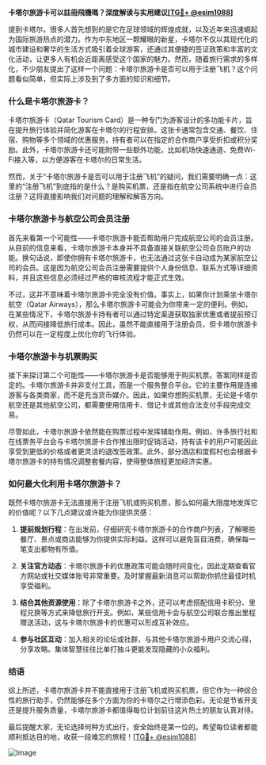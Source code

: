 **卡塔尔旅游卡可以註冊飛機嗎？深度解读与实用建议[[TG💪+ @esim1088](https://t.me/s/esim1088)]**

提到卡塔尔，很多人首先想到的是它在足球领域的辉煌成就，以及近年来迅速崛起为国际旅游热点的潜力。作为中东地区一颗耀眼的新星，卡塔尔不仅以其现代化的城市建设和奢华的生活方式吸引着全球游客，还通过其便捷的签证政策和丰富的文化活动，让更多人有机会近距离感受这个国家的魅力。然而，随着旅行需求的多样化，不少朋友提出了这样一个问题：卡塔尔旅游卡是否可以用于注册飞机？这个问题看似简单，但实际上涉及到了多方面的知识和细节。

### 什么是卡塔尔旅游卡？

卡塔尔旅游卡（Qatar Tourism Card）是一种专门为游客设计的多功能卡片，旨在提升旅行体验并简化游客在卡塔尔的行程安排。这张卡通常包含交通、餐饮、住宿、购物等多个领域的优惠服务，持有者可以在指定的合作商户享受折扣或积分奖励。此外，卡塔尔旅游卡还可能附带一些额外功能，比如机场快速通道、免费Wi-Fi接入等，以方便游客在卡塔尔的日常生活。

然而，关于“卡塔尔旅游卡是否可以用于注册飞机”的疑问，我们需要明确一点：这里的“注册飞机”到底指的是什么？是购买机票，还是指在航空公司系统中进行会员注册？这将直接影响我们对问题的理解和解答方向。

### 卡塔尔旅游卡与航空公司会员注册

首先来看第一个可能性——卡塔尔旅游卡能否帮助用户完成航空公司的会员注册。从目前的信息来看，卡塔尔旅游卡本身并不具备直接关联航空公司会员账户的功能。换句话说，即使你拥有卡塔尔旅游卡，也无法通过这张卡自动成为某家航空公司的会员。这是因为航空公司会员注册需要提供个人身份信息、联系方式等详细资料，并且这些信息必须经过严格的审核流程才能正式生效。

不过，这并不意味着卡塔尔旅游卡完全没有价值。事实上，如果你计划乘坐卡塔尔航空（Qatar Airways），那么卡塔尔旅游卡可能会为你带来一定的便利。例如，在某些情况下，卡塔尔旅游卡持有者可以通过特定渠道获取独家优惠或者提前预订权，从而间接降低旅行成本。因此，虽然不能直接用于注册会员，但卡塔尔旅游卡仍然可以在一定程度上优化你的飞行体验。

### 卡塔尔旅游卡与机票购买

接下来探讨第二个可能性——卡塔尔旅游卡是否能够用于购买机票。答案同样是否定的。卡塔尔旅游卡并非支付工具，而是一个服务整合平台。它的主要作用是连接游客与各类商家，而不是充当货币媒介。因此，如果你想购买机票，无论是卡塔尔航空还是其他航空公司，都需要使用信用卡、借记卡或其他合法支付手段完成交易。

尽管如此，卡塔尔旅游卡依然能在购票过程中发挥辅助作用。例如，许多旅行社和在线票务平台会与卡塔尔旅游卡合作推出限时促销活动，持有该卡的用户可能因此享受到更低的价格或者更灵活的退改签政策。此外，部分酒店和度假村也会根据卡塔尔旅游卡的持有情况调整套餐内容，使得整体旅程更加经济实惠。

### 如何最大化利用卡塔尔旅游卡？

既然卡塔尔旅游卡无法直接用于注册飞机或购买机票，那么如何最大限度地发挥它的价值呢？以下几点建议或许能为你提供灵感：

1. **提前规划行程**：在出发前，仔细研究卡塔尔旅游卡的合作商户列表，了解哪些餐厅、景点或商店能够为你提供实际利益。这样可以避免盲目消费，确保每一笔支出都物有所值。
   
2. **关注官方动态**：卡塔尔旅游卡的优惠政策可能会随时间变化，因此定期查看官方网站或社交媒体账号非常重要。及时掌握最新消息可以帮助你抓住最佳时机享受福利。
   
3. **结合其他资源使用**：除了卡塔尔旅游卡之外，还可以考虑搭配信用卡积分、里程兑换等方式来降低旅行开支。例如，某些信用卡会与航空公司联合推出里程赠送活动，这与卡塔尔旅游卡的优惠可以形成互补效应。
   
4. **参与社区互动**：加入相关的论坛或社群，与其他卡塔尔旅游卡用户交流心得，分享攻略。集体智慧往往比单打独斗更能发现隐藏的小众福利。

### 结语

综上所述，卡塔尔旅游卡并不能直接用于注册飞机或购买机票，但它作为一种综合性的旅行助手，仍然能够在多个方面为你的卡塔尔之行增添色彩。无论是节省开支还是提升服务质量，卡塔尔旅游卡都值得每位计划前往这片热土的朋友认真对待。

最后提醒大家，无论选择何种方式出行，安全始终是第一位的。希望每位读者都能顺利抵达目的地，收获一段难忘的旅程！[[TG💪+ @esim1088](https://t.me/s/esim1088)] 

![Image](https://i.postimg.cc/4NQfJmqS/Snipaste-2025-05-13-00-14-12.png)